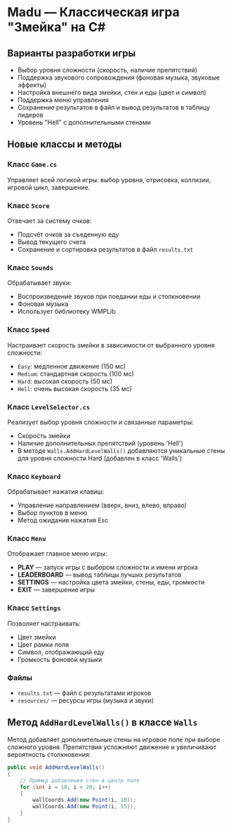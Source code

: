 # Madu — Классическая игра "Змейка" на C#

## Варианты разработки игры

- Выбор уровня сложности (скорость, наличие препятствий)
- Поддержка звукового сопровождения (фоновая музыка, звуковые эффекты)
- Настройка внешнего вида змейки, стен и еды (цвет и символ)
- Поддержка меню управления
- Сохранение результатов в файл и вывод результатов в таблицу лидеров
- Уровень "Hell" с дополнительными стенами

## Новые классы и методы

### Класс `Game.cs`
Управляет всей логикой игры: выбор уровня, отрисовка, коллизии, игровой цикл, завершение.

### Класс `Score`
Отвечает за систему очков:
- Подсчёт очков за съеденную еду
- Вывод текущего счета
- Сохранение и сортировка результатов в файл `results.txt`

### Класс `Sounds`
Обрабатывает звуки:
- Воспроизведение звуков при поедании еды и столкновении
- Фоновая музыка
- Использует библиотеку WMPLib

### Класс `Speed`
Настраивает скорость змейки в зависимости от выбранного уровня сложности:
- `Easy`: медленное движение (150 мс)
- `Medium`: стандартная скорость (100 мс)
- `Hard`: высокая скорость (50 мс)
- `Hell`: очень высокая скорость (35 мс)

### Класс `LevelSelector.cs`
Реализует выбор уровня сложности и связанные параметры:
- Скорость змейки
- Наличие дополнительных препятствий (уровень 'Hell')
- В методе `Walls.AddHardLevelWalls()` добавляются уникальные стены для уровня сложности Hard (добавлен в класс 'Walls')

### Класс `Keyboard`
Обрабатывает нажатия клавиш:
- Управление направлением (вверх, вниз, влево, вправо)
- Выбор пунктов в меню
- Метод ожидания нажатия Esc

### Класс `Menu`
Отображает главное меню игры:
- **PLAY** — запуск игры с выбором сложности и имени игрока
- **LEADERBOARD** — вывод таблицы лучших результатов
- **SETTINGS** — настройка цвета змейки, стены, еды, громкости
- **EXIT** — завершение игры

### Класс `Settings`
Позволяет настраивать:
- Цвет змейки
- Цвет рамки поля
- Символ, отображающий еду
- Громкость фоновой музыки

### Файлы
- `results.txt` — файл с результатами игроков
- `resources/` — ресурсы игры (музыка и звуки)

## Метод `AddHardLevelWalls()` в классе `Walls`
Метод добавляет дополнительные стены на игровое поле при выборе сложного уровня. Препятствия усложняют движение и увеличивают вероятность столкновения:
```csharp
public void AddHardLevelWalls()
{
    // Пример добавления стен в центр поля
    for (int i = 10; i < 20; i++)
    {
        wallCoords.Add(new Point(i, 10));
        wallCoords.Add(new Point(i, 15));
    }
}
